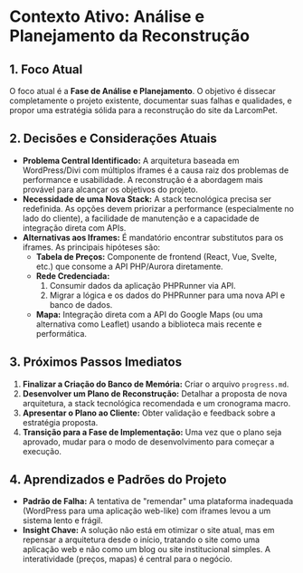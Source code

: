 # Contexto Ativo: Análise e Planejamento da Reconstrução

## 1. Foco Atual

O foco atual é a **Fase de Análise e Planejamento**. O objetivo é dissecar completamente o projeto existente, documentar suas falhas e qualidades, e propor uma estratégia sólida para a reconstrução do site da LarcomPet.

## 2. Decisões e Considerações Atuais

*   **Problema Central Identificado:** A arquitetura baseada em WordPress/Divi com múltiplos iframes é a causa raiz dos problemas de performance e usabilidade. A reconstrução é a abordagem mais provável para alcançar os objetivos do projeto.
*   **Necessidade de uma Nova Stack:** A stack tecnológica precisa ser redefinida. As opções devem priorizar a performance (especialmente no lado do cliente), a facilidade de manutenção e a capacidade de integração direta com APIs.
*   **Alternativas aos Iframes:** É mandatório encontrar substitutos para os iframes. As principais hipóteses são:
    *   **Tabela de Preços:** Componente de frontend (React, Vue, Svelte, etc.) que consome a API PHP/Aurora diretamente.
    *   **Rede Credenciada:**
        1.  Consumir dados da aplicação PHPRunner via API.
        2.  Migrar a lógica e os dados do PHPRunner para uma nova API e banco de dados.
    *   **Mapa:** Integração direta com a API do Google Maps (ou uma alternativa como Leaflet) usando a biblioteca mais recente e performática.

## 3. Próximos Passos Imediatos

1.  **Finalizar a Criação do Banco de Memória:** Criar o arquivo `progress.md`.
2.  **Desenvolver um Plano de Reconstrução:** Detalhar a proposta de nova arquitetura, a stack tecnológica recomendada e um cronograma macro.
3.  **Apresentar o Plano ao Cliente:** Obter validação e feedback sobre a estratégia proposta.
4.  **Transição para a Fase de Implementação:** Uma vez que o plano seja aprovado, mudar para o modo de desenvolvimento para começar a execução.

## 4. Aprendizados e Padrões do Projeto

*   **Padrão de Falha:** A tentativa de "remendar" uma plataforma inadequada (WordPress para uma aplicação web-like) com iframes levou a um sistema lento e frágil.
*   **Insight Chave:** A solução não está em otimizar o site atual, mas em repensar a arquitetura desde o início, tratando o site como uma aplicação web e não como um blog ou site institucional simples. A interatividade (preços, mapas) é central para o negócio.